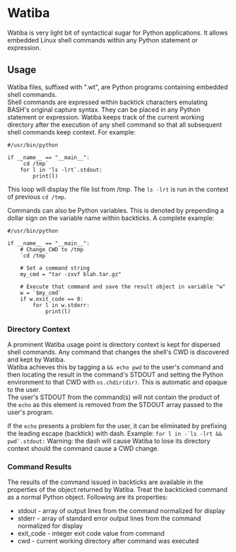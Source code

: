 # Watiba
Watiba is very light bit of syntactical sugar for Python applications.
  It allows embedded Linux shell commands within any Python 
  statement or expression.

## Usage
Watiba files, suffixed with ".wt", are Python programs containing embedded shell commands.  
Shell commands are expressed within backtick characters emulating BASH's original capture syntax.
They can be placed in any Python statement or expression.  Watiba keeps track of the current working directory after the execution of 
any shell command so that all subsequent shell commands keep context.  For example:

```
#/usr/bin/python

if __name__ == "__main__":
    `cd /tmp`
    for l in 'ls -lrt`.stdout:
        print(l)
```

This loop will display the file list from /tmp. The `ls -lrt` is run in the 
context of previous `cd /tmp`.  

Commands can also be Python variables. This is denoted by prepending a dollar sign on the
variable name within backticks. A complete example:

```
#/usr/bin/python

if __name__ == "__main__":
    # Change CWD to /tmp
    `cd /tmp`
    
    # Set a command string
    my_cmd = "tar -zxvf blah.tar.gz"
    
    # Execute that command and save the result object in variable "w"
    w = `$my_cmd`
    if w.exit_code == 0:
        for l in w.stderr:
            print(l)
```

### Directory Context

A prominent Watiba usage point is directory context is kept for dispersed shell commands.
Any command that changes the shell's CWD is discovered and kept by Watiba.  
Watiba achieves this by tagging a `&& echo pwd` to the user's 
command and then locating the result in the command's STDOUT and setting the
Python environment to that CWD with `os.chdir(dir)`.  This is automatic and opaque to the user.  
The user's STDOUT from the command(s) will not contain
the product of the `echo` as this element is removed from the STDOUT array passed
to the user's program.

If the `echo` presents a problem for the user, it can be eliminated by prefixing
the leading escape (backtick) with dash.  Example:  ```for l in -`ls -lrt && pwd`.stdout:```
Warning: the dash will cause Watiba to lose its directory context should the command
cause a CWD change.

### Command Results
The results of the command issued in backticks are available in the properties
of the object returned by Watiba.  Treat the backticked command as a normal
Python object.  Following are its properties:
 
- stdout - array of output lines from the command normalized for display
- stderr - array of standard error output lines from the command normalized for display
- exit_code - integer exit code value from command
- cwd - current working directory after command was executed